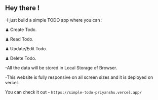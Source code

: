 ## Hey there !

-I just build a simple TODO app where you can :

♟ Create Todo.

♟ Read Todo.

♟ Update/Edit Todo.

♟ Delete Todo.

-All the data will be stored in Local Storage of Browser.

-This website is fully responsive on all screen sizes and it is deployed on vercel.


You can check it out - `https://simple-todo-priyanshu.vercel.app/`
